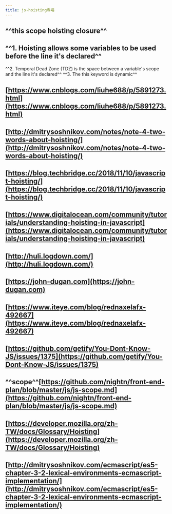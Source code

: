 ```yaml
---
title: js-hoisting專場
---
```


## ^^this scope hoisting closure^^
##
## ^^1. Hoisting allows some variables to be used before the line it's declared^^
^^2. Temporal Dead Zone (TDZ) is the space between a variable's scope and the line it's declared^^
^^3. The this keyword is dynamic^^
## [https://www.cnblogs.com/liuhe688/p/5891273.html](https://www.cnblogs.com/liuhe688/p/5891273.html)
## [http://dmitrysoshnikov.com/notes/note-4-two-words-about-hoisting/](http://dmitrysoshnikov.com/notes/note-4-two-words-about-hoisting/)
## [https://blog.techbridge.cc/2018/11/10/javascript-hoisting/](https://blog.techbridge.cc/2018/11/10/javascript-hoisting/)
## [https://www.digitalocean.com/community/tutorials/understanding-hoisting-in-javascript](https://www.digitalocean.com/community/tutorials/understanding-hoisting-in-javascript)
## [http://huli.logdown.com/](http://huli.logdown.com/)
## [https://john-dugan.com](https://john-dugan.com)
## [https://www.iteye.com/blog/rednaxelafx-492667](https://www.iteye.com/blog/rednaxelafx-492667)
## [https://github.com/getify/You-Dont-Know-JS/issues/1375](https://github.com/getify/You-Dont-Know-JS/issues/1375)
## **^^scope^^**[https://github.com/nightn/front-end-plan/blob/master/js/js-scope.md](https://github.com/nightn/front-end-plan/blob/master/js/js-scope.md)
##
##
## [https://developer.mozilla.org/zh-TW/docs/Glossary/Hoisting](https://developer.mozilla.org/zh-TW/docs/Glossary/Hoisting)
## [http://dmitrysoshnikov.com/ecmascript/es5-chapter-3-2-lexical-environments-ecmascript-implementation/](http://dmitrysoshnikov.com/ecmascript/es5-chapter-3-2-lexical-environments-ecmascript-implementation/)
